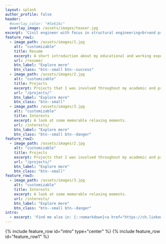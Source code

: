 ```yaml
---
layout: splash
author_profile: false
header:
  #overlay_color: "#5e616c"
  overlay_image: /assets/images/teaser.jpg
excerpt: 'Civil engineer with focus in structural engineering<br>and programmer hobbyist <br />'
feature_row1:
  - image_path: /assets/images/1.jpg
    alt: "customizable"
    title: Resume
    excerpt: A short introduction about my educational and working experience.
    url: /resume/
    btn_label: "Explore more"
    btn_class: "btn--small btn--success"
  - image_path: /assets/images/2.jpg
    alt: "customizable"
    title: Projects
    excerpt: Projects that I was involved throughout my academic and professional career.
    url: "/projects/"
    btn_label: "Explore more"
    btn_class: "btn--small"
  - image_path: /assets/images/3.jpg
    alt: "customizable"
    title: Interests
    excerpt: A look at some memorable relaxing moments.
    url: /interests/
    btn_label: "Explore more"
    btn_class: "btn--small btn--danger"
feature_row2:
  - image_path: /assets/images/2.jpg
    alt: "customizable"
    title: Projects
    excerpt: Projects that I was involved throughout my academic and professional career.
    url: "/projects/"
    btn_label: "Explore more"
    btn_class: "btn--small"
feature_row3:
  - image_path: /assets/images/3.jpg
    alt: "customizable"
    title: Interests
    excerpt: A look at some memorable relaxing moments.
    url: /interests/
    btn_label: "Explore more"
    btn_class: "btn--small btn--danger"
intro:
  - excerpt: 'Find me also in: {::nomarkdown}<a href="https://ch.linkedin.com/pub/spyridon-daglas/116/8a7/2a9"> <img src="./assets/images/logos/linkedin_logo.png" frameborder="0" width="140px" height="20px" alt="Profil von Spyridon Daglas auf LinkedIn anzeigen"> </a> and <a href="https://github.com/spirosd"> <img src="./assets/images/logos/github_logo.png" frameborder="0" width="140px" height="20px" alt="Profil von Spyridon Daglas auf LinkedIn anzeigen"> </a>{:/nomarkdown} (main project still private)'
---
```


{% include feature_row id="intro" type="center" %}
{% include feature_row id="feature_row1" %}
